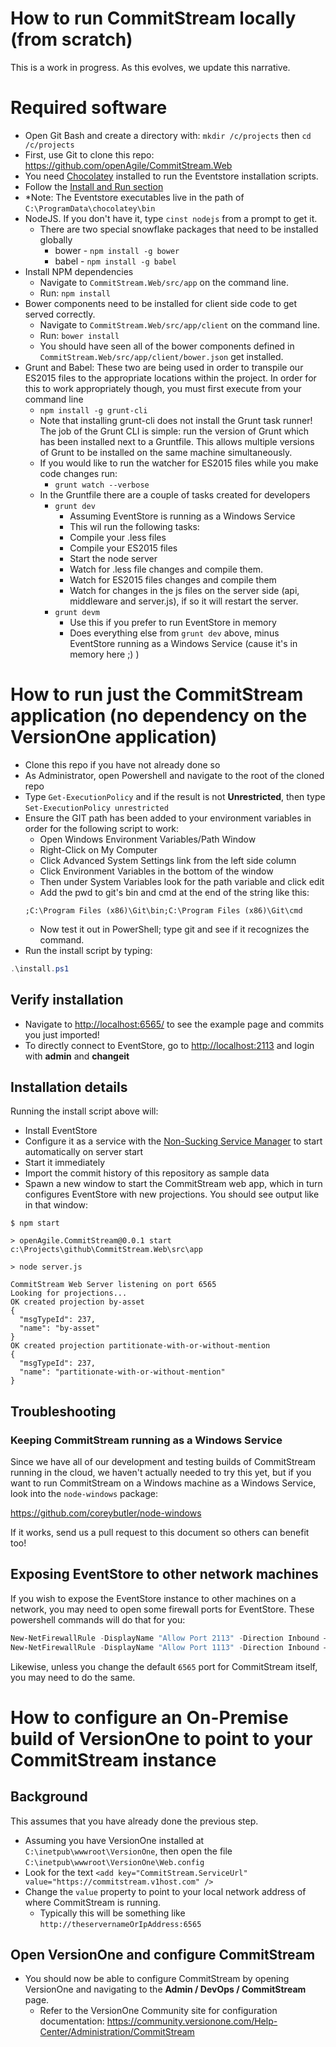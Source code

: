 # How to run CommitStream locally (from scratch)

This is a work in progress. As this evolves, we update this narrative.

# Required software
* Open Git Bash and create a directory with: `mkdir /c/projects` then `cd /c/projects`
* First, use Git to clone this repo: https://github.com/openAgile/CommitStream.Web
* You need [Chocolatey](http://chocolatey.org/) installed to run the Eventstore installation scripts.
* Follow the [Install and Run section](https://eventstore.org/docs/introduction/)
* *Note: The  Eventstore executables live in the path of `C:\ProgramData\chocolatey\bin`
* NodeJS. If you don't have it, type `cinst nodejs` from a prompt to get it.
	* There are two special snowflake packages that need to be installed globally
		* bower - `npm install -g bower`
		* babel - `npm install -g babel`
* Install NPM dependencies
  * Navigate to `CommitStream.Web/src/app` on the command line.
  * Run: `npm install`		
* Bower components need to be installed for client side code to get served correctly.
  * Navigate to `CommitStream.Web/src/app/client` on the command line.
  * Run: `bower install`
  * You should have seen all of the bower components defined in `CommitStream.Web/src/app/client/bower.json` get installed.
* Grunt and Babel: These two are being used in order to transpile our ES2015 files to the appropriate locations within the project. In order for this to work appropriately though, you must first execute from your command line
  * `npm install -g grunt-cli`
  * Note that installing grunt-cli does not install the Grunt task runner! The job of the Grunt CLI is simple: run the version of Grunt which has been installed next to a Gruntfile. This allows multiple versions of Grunt to be installed on the same machine simultaneously.
  * If you would like to run the watcher for ES2015 files while you make code changes run:
    * `grunt watch --verbose`
  * In the Gruntfile there are a couple of tasks created for developers
    * `grunt dev`
      * Assuming EventStore is running as a Windows Service
      * This wil run the following tasks:
      * Compile your .less files 
      * Compile your ES2015 files
      * Start the node server
      * Watch for .less file changes and compile them. 
      * Watch for ES2015 files changes and compile them
      * Watch for changes in the js files on the server side (api, middleware and server.js), if so it will restart the server.
    * `grunt devm`
      * Use this if you prefer to run EventStore in memory
      * Does everything else from `grunt dev` above, minus EventStore running as a Windows Service (cause it's in memory here ;) )

# How to run just the CommitStream application (no dependency on the VersionOne application)

* Clone this repo if you have not already done so
* As Administrator, open Powershell and navigate to the root of the cloned repo
* Type `Get-ExecutionPolicy` and if the result is not **Unrestricted**, then type `Set-ExecutionPolicy unrestricted`
* Ensure the GIT path has been added to your environment variables in order for the following script to work:
	* Open Windows Environment Variables/Path Window
	* Right-Click on My Computer
	* Click Advanced System Settings link from the left side column
	* Click Environment Variables in the bottom of the window
	* Then under System Variables look for the path variable and click edit
	* Add the pwd to git's bin and cmd at the end of the string like this:
	```
	;C:\Program Files (x86)\Git\bin;C:\Program Files (x86)\Git\cmd
	```
	* Now test it out in PowerShell; type git and see if it recognizes the command.
* Run the install script by typing:
```powershell
.\install.ps1
```
## Verify installation

* Navigate to [http://localhost:6565/](http://localhost:6565/) to see the example page and commits you just imported!
* To directly connect to EventStore, go to [http://localhost:2113](http://localhost:2113) and login with **admin** and **changeit**

## Installation details

Running the install script above will:

* Install EventStore
* Configure it as a service with the [Non-Sucking Service Manager](http://nssm.cc/) to start automatically on server start
* Start it immediately
* Import the commit history of this repository as sample data
* Spawn a new window to start the CommitStream web app, which in turn configures EventStore with new projections. You should see output like in that window:
```
$ npm start

> openAgile.CommitStream@0.0.1 start c:\Projects\github\CommitStream.Web\src\app

> node server.js

CommitStream Web Server listening on port 6565
Looking for projections...
OK created projection by-asset
{
  "msgTypeId": 237,
  "name": "by-asset"
}
OK created projection partitionate-with-or-without-mention
{
  "msgTypeId": 237,
  "name": "partitionate-with-or-without-mention"
}
```
## Troubleshooting

### Keeping CommitStream running as a Windows Service

Since we have all of our development and testing builds of CommitStream running in the cloud, we haven't actually needed to try this yet, but if you want to run CommitStream on a Windows machine as a Windows Service, look into the `node-windows` package:

https://github.com/coreybutler/node-windows

If it works, send us a pull request to this document so others can benefit too!

## Exposing EventStore to other network machines

If you wish to expose the EventStore instance to other machines on a network, you may need to open some firewall ports for EventStore. These powershell commands will do that for you:

```powershell
New-NetFirewallRule -DisplayName "Allow Port 2113" -Direction Inbound –LocalPort 2113 -Protocol TCP -Action Allow
New-NetFirewallRule -DisplayName "Allow Port 1113" -Direction Inbound –LocalPort 1113 -Protocol TCP -Action Allow
```
Likewise, unless you change the default `6565` port for CommitStream itself, you may need to do the same.

# How to configure an On-Premise build of VersionOne to point to your CommitStream instance

## Background

This assumes that you have already done the previous step.

* Assuming you have VersionOne installed at `C:\inetpub\wwwroot\VersionOne`, then open the file `C:\inetpub\wwwroot\VersionOne\Web.config`
* Look for the text `<add key="CommitStream.ServiceUrl" value="https://commitstream.v1host.com" />`
* Change the `value` property to point to your local network address of where CommitStream is running.
  * Typically this will be something like `http://theservernameOrIpAddress:6565`

## Open VersionOne and configure CommitStream

* You should now be able to configure CommitStream by opening VersionOne and navigating to the **Admin / DevOps / CommitStream** page.
  * Refer to the VersionOne Community site for configuration documentation: https://community.versionone.com/Help-Center/Administration/CommitStream


